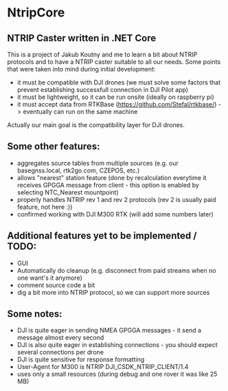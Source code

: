 # NtripCore

## NTRIP Caster written in .NET Core

This is a project of Jakub Koutny and me to learn a bit about NTRIP protocols and to have a NTRIP caster suitable to all our needs. Some points that were taken into mind during initial development:
- it must be compatible with DJI drones (we must solve some factors that prevent establishing successfull connection in DJI Pilot app)
- it must be lightweight, so it can be run onsite (ideally on raspberry pi)
- it must accept data from RTKBase (https://github.com/Stefal/rtkbase/) -> eventually can run on the same machine

Actually our main goal is the compatibility layer for DJI drones.

## Some other features:
- aggregates source tables from multiple sources (e.g. our basegnss.local, rtk2go.com, CZEPOS, etc.)
- allows "nearest" station feature (done by recalculation everytime it receives GPGGA message from client - this option is enabled by selecting NTC_Nearest mountpoint)
- properly handles NTRIP rev 1 and rev 2 protocols (rev 2 is usually paid feature, not here :))
- confirmed working with DJI M300 RTK (will add some numbers later)

## Additional features yet to be implemented / TODO:
- GUI
- Automatically do cleanup (e.g. disconnect from paid streams when no one want's it anymore)
- comment source code a bit
- dig a bit more into NTRIP protocol, so we can support more sources

## Some notes:
- DJI is quite eager in sending NMEA GPGGA messages - it send a message almost every second
- DJI is also quite eager in establishing connections - you should expect several connections per drone
- DJI is quite sensitive for response formatting
- User-Agent for M300 is NTRIP DJI_CSDK_NTRIP_CLIENT/1.4
- uses only a small resources (during debug and one rover it was like 25 MB)